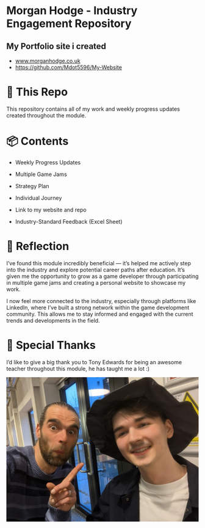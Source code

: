 # Morgan Hodge - Industry Engagement Repository 

## My Portfolio site i created 
- www.morganhodge.co.uk
- https://github.com/Mdot5596/My-Website


# 📁 This Repo
This repository contains all of my work and weekly progress updates created throughout the module.

# 📦 Contents
- Weekly Progress Updates

- Multiple Game Jams

- Strategy Plan

- Individual Journey

- Link to my website and repo

- Industry-Standard Feedback (Excel Sheet)

# 💭 Reflection
I’ve found this module incredibly beneficial — it’s helped me actively step into the industry and explore potential career paths after education. It’s given me the opportunity to grow as a game developer through participating in multiple game jams and creating a personal website to showcase my work.

I now feel more connected to the industry, especially through platforms like LinkedIn, where I’ve built a strong network within the game development community. This allows me to stay informed and engaged with the current trends and developments in the field.

# 🙏 Special Thanks
I’d like to give a big thank you to Tony Edwards for being an awesome teacher throughout this module, he has taught me a lot :)

<div align="center">
  <img src="Weekly Progress Updates/DigitalPlymouth.jpeg" alt="DigitalPlym" width="600"/>
</div>

